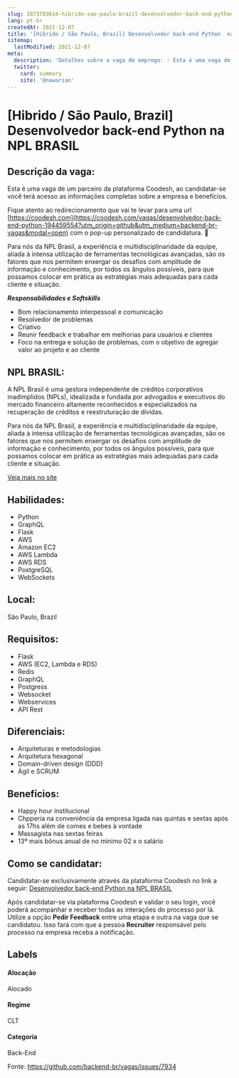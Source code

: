 ```yaml
---
slug: 1073703616-hibrido-sao-paulo-brazil-desenvolvedor-back-end-python-na-npl-brasil
lang: pt-br
createdAt: 2021-12-07
title: '[Hibrido / São Paulo, Brazil] Desenvolvedor back-end Python  na NPL BRASIL - Vaga de Emprego'
sitemap:
  lastModified: 2021-12-07
meta:
  description: 'Detalhes sobre a vaga de emprego: : Esta é uma vaga de um parceiro da plataforma Coodesh, ao candidatar-se você terá acesso as informações completas sobre a empresa e benefícios.  Fique atento ao redirecionamento que vai te levar para uma url [https://coodesh.com](https://coodesh.com/vagas/desenvolvedor-back-end-python-194459554?utm_origin=github&utm_medium=backend-br-vagas&modal=open) com o pop-up personalizado de candidatura. 👋 <p>Para nós da NPL Brasil, a experiência e multidisciplinaridade da equipe, aliada à intensa utilização de ferramentas tecnológicas avançadas, são os fatores que nos permitem enxergar os desafios com amplitude de informação e conhecimento, por todos os ângulos possíveis, para que possamos colocar em prática as estratégias mais adequadas para cada cliente e situação.</p> <p></p> <p><strong><em>Responsabilidades e Softskills</em></strong></p> <ul> <li>Bom relacionamento interpessoal e comunicação</li> <li>Resolvedor de problemas</li> <li>Criativo</li> <li>Reunir feedback e trabalhar em melhorias para usuários e clientes</li> <li>Foco na entrega e solução de problemas, com o objetivo de agregar valor ao projeto e ao cliente</li> </ul>'
  twitter:
    card: summary
    site: '@nawarian'
---
```


# [Hibrido / São Paulo, Brazil] Desenvolvedor back-end Python  na NPL BRASIL

## Descrição da vaga: 
Esta é uma vaga de um parceiro da plataforma Coodesh, ao candidatar-se você terá acesso as informações completas sobre a empresa e benefícios.


Fique atento ao redirecionamento que vai te levar para uma url [https://coodesh.com](https://coodesh.com/vagas/desenvolvedor-back-end-python-194459554?utm_origin=github&utm_medium=backend-br-vagas&modal=open) com o pop-up personalizado de candidatura. 👋
<p>Para nós da NPL Brasil, a experiência e multidisciplinaridade da equipe, aliada à intensa utilização de ferramentas tecnológicas avançadas, são os fatores que nos permitem enxergar os desafios com amplitude de informação e conhecimento, por todos os ângulos possíveis, para que possamos colocar em prática as estratégias mais adequadas para cada cliente e situação.</p>
<p></p>
<p><strong><em>Responsabilidades e Softskills</em></strong></p>
<ul>
<li>Bom relacionamento interpessoal e comunicação</li>
<li>Resolvedor de problemas</li>
<li>Criativo</li>
<li>Reunir feedback e trabalhar em melhorias para usuários e clientes</li>
<li>Foco na entrega e solução de problemas, com o objetivo de agregar valor ao projeto e ao cliente</li>
</ul>

## NPL BRASIL: 
 <p>A NPL Brasil é uma gestora independente de créditos corporativos inadimplidos (NPLs), idealizada e fundada por advogados e executivos do mercado financeiro altamente reconhecidos e especializados na recuperação de créditos e reestruturação de dívidas.</p>

<p>Para nós da NPL Brasil, a experiência e multidisciplinaridade da equipe, aliada à intensa utilização de ferramentas tecnológicas avançadas, são os fatores que nos permitem enxergar os desafios com amplitude de informação e conhecimento, por todos os ângulos possíveis, para que possamos colocar em prática as estratégias mais adequadas para cada cliente e situação.</p><a href='https://coodesh.com/empresas/npl-brasil-gestao-de-ativos-financeiros-sa'>Veja mais no site</a>

 ## Habilidades: 
 - Python 
- GraphQL 
- Flask 
- AWS 
- Amazon EC2 
- AWS Lambda 
- AWS RDS 
- PostgreSQL 
- WebSockets
## Local: 
 São Paulo, Brazil
## Requisitos: 
 - Flask 
- AWS (EC2, Lambda e RDS) 
- Redis 
- GraphQL 
- Postgress 
- Websocket 
- Webservices 
- API Rest
## Diferenciais: 
 - Arquiteturas e metodologias 
- Arquitetura hexagonal 
- Domain-driven design (DDD) 
- Ágil e SCRUM
## Benefícios: 
 - Happy hour institucional 
- Chpperia na conveniência da empresa ligada nas quintas e sextas após as 17hs além de comes e bebes à vontade 
- Massagista nas sextas feiras 
- 13º mais bônus anual de no mínimo 02 x o salário
## Como se candidatar:
Candidatar-se exclusivamente através da plataforma Coodesh no link a seguir: [Desenvolvedor back-end Python  na NPL BRASIL](https://coodesh.com/vagas/desenvolvedor-back-end-python-194459554?utm_origin=github&utm_medium=backend-br-vagas&modal=open)


Após candidatar-se via plataforma Coodesh e validar o seu login, você poderá acompanhar e receber todas as interações do processo por lá. Utilize a opção **Pedir Feedback** entre uma etapa e outra na vaga que se candidatou. Isso fará com que a pessoa **Recruiter** responsável pelo processo na empresa receba a notificação.
## Labels
#### Alocação
Alocado
#### Regime
CLT
#### Categoria
Back-End

Fonte: https://github.com/backend-br/vagas/issues/7934